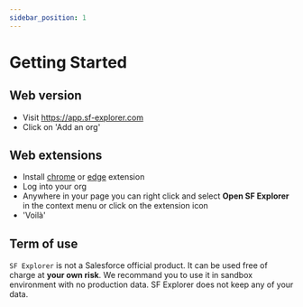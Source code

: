 ```yaml
---
sidebar_position: 1
---
```


# Getting Started

## Web version
- Visit https://app.sf-explorer.com
- Click on 'Add an org'

## Web extensions

- Install [chrome](https://chrome.google.com/webstore/detail/salesforce-industry-explo/eabpolgjfkpchgffbkiedgfemcgbnbde) or [edge](https://microsoftedge.microsoft.com/addons/detail/salesforce-explorer/poadmeoldhchlfeaiicmfjlfjmkjbgdh) extension
- Log into your org
- Anywhere in your page you can right click and select **Open SF Explorer** in the context menu or click on the extension icon
- 'Voilà'

## Term of use

`SF Explorer` is not a Salesforce official product. It can be used free of charge at **your own risk**. We recommand you to use it in sandbox environment with no production data. SF Explorer does not keep any of your data. 
